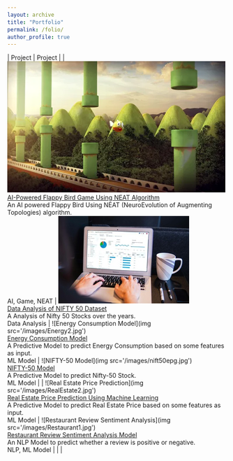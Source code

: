 ```yaml
---
layout: archive
title: "Portfolio"
permalink: /folio/
author_profile: true
---
```


| Project                                                                                  | Project                                                                                  | 
| ![AI-Powered Flappy Bird Game](/images/Flappy3D.webp)<br>[AI-Powered Flappy Bird Game Using NEAT Algorithm](/education.md/)<br>An AI powered Flappy Bird Using NEAT (NeuroEvolution of Augmenting Topologies) algorithm.<br>AI, Game, NEAT | ![Data Analysis](/images/DA.jpg)<br>[Data Analysis of NIFTY 50 Dataset](/skills.md/)<br>A Analysis of Nifty 50 Stocks over the years.<br>Data Analysis | ![Energy Consumption Model](img src='/images/Energy2.jpg')<br>[Energy Consumption Model](/ec/)<br>A Predictive Model to predict Energy Consumption based on some features as input.<br>ML Model | ![NIFTY-50 Model](img src='/images/nift50epg.jpg')<br>[NIFTY-50 Model](/n50/)<br>A Predictive Model to predict Nifty-50 Stock.<br>ML Model |
| ![Real Estate Price Prediction](img src='/images/RealEstate2.jpg')<br>[Real Estate Price Prediction Using Machine Learning](/re/)<br>A Predictive Model to predict Real Estate Price based on some features as input.<br>ML Model | ![Restaurant Review Sentiment Analysis](img src='/images/Restaurant1.jpg')<br>[Restaurant Review Sentiment Analysis Model](/rs/)<br>An NLP Model to predict whether a review is positive or negative.<br>NLP, ML Model |                                                                                          |                                                                                          |

